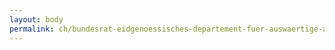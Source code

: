 ```yaml
---
layout: body
permalink: ch/bundesrat-eidgenoessisches-departement-fuer-auswaertige-angelegenheiten-konsularische-direktion-konsularische-strategien-entwicklungen-und-abkommen/
---
```


